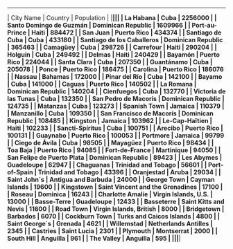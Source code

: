  ____________________________________________________________________________ 
| City Name                  | Country                          | Population |
|____________________________|__________________________________|____________|
| La Habana                  | Cuba                             | 2256000    |
| Santo Domingo de Guzmán    | Dominican Republic               | 1609966    |
| Port-au-Prince             | Haiti                            | 884472     |
| San Juan                   | Puerto Rico                      | 434374     |
| Santiago de Cuba           | Cuba                             | 433180     |
| Santiago de los Caballeros | Dominican Republic               | 365463     |
| Camagüey                   | Cuba                             | 298726     |
| Carrefour                  | Haiti                            | 290204     |
| Holguín                    | Cuba                             | 249492     |
| Delmas                     | Haiti                            | 240429     |
| Bayamón                    | Puerto Rico                      | 224044     |
| Santa Clara                | Cuba                             | 207350     |
| Guantánamo                 | Cuba                             | 205078     |
| Ponce                      | Puerto Rico                      | 186475     |
| Carolina                   | Puerto Rico                      | 186076     |
| Nassau                     | Bahamas                          | 172000     |
| Pinar del Río              | Cuba                             | 142100     |
| Bayamo                     | Cuba                             | 141000     |
| Caguas                     | Puerto Rico                      | 140502     |
| La Romana                  | Dominican Republic               | 140204     |
| Cienfuegos                 | Cuba                             | 132770     |
| Victoria de las Tunas      | Cuba                             | 132350     |
| San Pedro de Macorís       | Dominican Republic               | 124735     |
| Matanzas                   | Cuba                             | 123273     |
| Spanish Town               | Jamaica                          | 110379     |
| Manzanillo                 | Cuba                             | 109350     |
| San Francisco de Macorís   | Dominican Republic               | 108485     |
| Kingston                   | Jamaica                          | 103962     |
| Le-Cap-Haïtien             | Haiti                            | 102233     |
| Sancti-Spíritus            | Cuba                             | 100751     |
| Arecibo                    | Puerto Rico                      | 100131     |
| Guaynabo                   | Puerto Rico                      | 100053     |
| Portmore                   | Jamaica                          | 99799      |
| Ciego de Ávila             | Cuba                             | 98505      |
| Mayagüez                   | Puerto Rico                      | 98434      |
| Toa Baja                   | Puerto Rico                      | 94085      |
| Fort-de-France             | Martinique                       | 94050      |
| San Felipe de Puerto Plata | Dominican Republic               | 89423      |
| Les Abymes                 | Guadeloupe                       | 62947      |
| Chaguanas                  | Trinidad and Tobago              | 56601      |
| Port-of-Spain              | Trinidad and Tobago              | 43396      |
| Oranjestad                 | Aruba                            | 29034      |
| Saint John´s               | Antigua and Barbuda              | 24000      |
| George Town                | Cayman Islands                   | 19600      |
| Kingstown                  | Saint Vincent and the Grenadines | 17100      |
| Roseau                     | Dominica                         | 16243      |
| Charlotte Amalie           | Virgin Islands, U.S.             | 13000      |
| Basse-Terre                | Guadeloupe                       | 12433      |
| Basseterre                 | Saint Kitts and Nevis            | 11600      |
| Road Town                  | Virgin Islands, British          | 8000       |
| Bridgetown                 | Barbados                         | 6070       |
| Cockburn Town              | Turks and Caicos Islands         | 4800       |
| Saint George´s             | Grenada                          | 4621       |
| Willemstad                 | Netherlands Antilles             | 2345       |
| Castries                   | Saint Lucia                      | 2301       |
| Plymouth                   | Montserrat                       | 2000       |
| South Hill                 | Anguilla                         | 961        |
| The Valley                 | Anguilla                         | 595        |
|____________________________|__________________________________|____________|